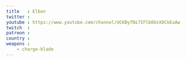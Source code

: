 ```yaml
---
title   : Elbon
twitter :
youtube : https://www.youtube.com/channel/UCKByTNi7IFlb0UsXDCkEuAw
twitch  :
patreon :
country :
weapons :
    - charge-blade
---
```

